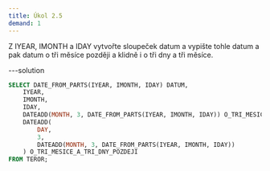 ```yaml
---
title: Úkol 2.5
demand: 1
---
```


Z IYEAR, IMONTH a IDAY vytvořte sloupeček datum a vypište tohle datum a pak datum o tři měsíce později a klidně i o tři dny a tři měsíce.

---solution

```sql
SELECT DATE_FROM_PARTS(IYEAR, IMONTH, IDAY) DATUM,
    IYEAR,
    IMONTH,
    IDAY,
    DATEADD(MONTH, 3, DATE_FROM_PARTS(IYEAR, IMONTH, IDAY)) O_TRI_MESICE_POZDEJI,
    DATEADD(
        DAY,
        3,
        DATEADD(MONTH, 3, DATE_FROM_PARTS(IYEAR, IMONTH, IDAY))
    ) O_TRI_MESICE_A_TRI_DNY_POZDEJI
FROM TEROR;
```
